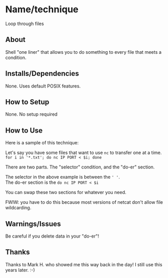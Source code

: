 # Name/technique
Loop through files

## About
Shell "one liner" that allows you to do something to every file that meets a condition.

## Installs/Dependencies
None. Uses default POSIX features.

## How to Setup
None. No setup required

## How to Use
Here is a sample of this technique:  

Let's say you have some files that want to use `nc` to transfer one at a time.  
`for i in '*.txt'; do nc IP PORT < $i; done`  

There are two parts. The "selector" condition, and the "do-er" section.  

The selector in the above example is between the `' '`.  
The do-er section is the `do nc IP PORT < $i`  

You can swap these two sections for whatever you need.

FWIW: you have to do this because most versions of netcat don't allow file wildcarding.

## Warnings/Issues
Be careful if you delete data in your "do-er"!

## Thanks  
Thanks to Mark H. who showed me this way back in the day! I still use this years later. :-)
